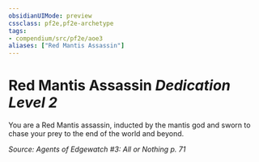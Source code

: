 ```yaml
---
obsidianUIMode: preview
cssclass: pf2e,pf2e-archetype
tags:
- compendium/src/pf2e/aoe3
aliases: ["Red Mantis Assassin"]
---
```

# Red Mantis Assassin *Dedication Level 2*  

You are a Red Mantis assassin, inducted by the mantis god and sworn to chase your prey to the end of the world and beyond.

*Source: Agents of Edgewatch #3: All or Nothing p. 71*